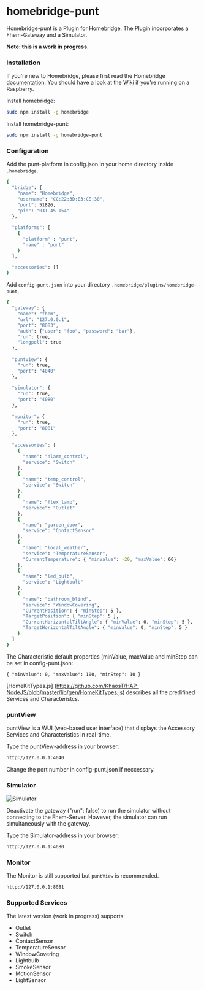 # homebridge-punt
Homebridge-punt is a Plugin for Homebridge. The Plugin incorporates a Fhem-Gateway and a Simulator.

**Note: this is a work in progress.**

### Installation

If you're new to Homebridge, please first read the Homebridge [documentation](https://www.npmjs.com/package/homebridge).
You should have a look at the [Wiki](https://github.com/cflurin/homebridge-punt/wiki/Running-Homebridge-on-a-Raspberry-Pi) if you're running on a Raspberry.

Install homebridge:
```sh
sudo npm install -g homebridge
```
Install homebridge-punt:
```sh
sudo npm install -g homebridge-punt
```

### Configuration
Add the punt-platform in config.json in your home directory inside `.homebridge`.

```sh
{
  "bridge": {
    "name": "Homebridge",
    "username": "CC:22:3D:E3:CE:30",
    "port": 51826,
    "pin": "031-45-154"
  },
  
  "platforms": [
    {
      "platform" : "punt",
      "name" : "punt"
    }
  ],           

  "accessories": []
}
```

Add `config-punt.json` into your directory `.homebridge/plugins/homebridge-punt`.

```sh
{
  "gateway": {
    "name": "fhem",
    "url": "127.0.0.1",
    "port": "8083",
    "auth": {"user": "foo", "password": "bar"},
    "run": true,
    "longpoll": true
  },
  
  "puntview": {
    "run": true,
    "port": "4040"
  },
  
  "simulator": {
    "run": true,
    "port": "4080"
  },
  
  "monitor": {
    "run": true,
    "port": "8081"
  },
  
  "accessories": [
    {
      "name": "alarm_control",
      "service": "Switch"
    },
    {
      "name": "temp_control",
      "service": "Switch"
    },
    {
      "name": "flex_lamp",
      "service": "Outlet"
    },
    {
      "name": "garden_door",
      "service": "ContactSensor"
    },
    {
      "name": "local_weather",
      "service": "TemperatureSensor",
      "CurrentTemperature": { "minValue": -20, "maxValue": 60}
    },
    {
      "name": "led_bulb",
      "service": "Lightbulb"
    },
    {
      "name": "bathroom_blind",
      "service": "WindowCovering",
      "CurrentPosition": { "minStep": 5 },
      "TargetPosition": { "minStep": 5 },
      "CurrentHorizontalTiltAngle": { "minValue": 0, "minStep": 5 },
      "TargetHorizontalTiltAngle": { "minValue": 0, "minStep": 5 }
    }
  ]
}
```

The Characteristic default properties (minValue, maxValue and minStep can be set in config-punt.json:

```
{ "minValue": 0, "maxValue": 100, "minStep": 10 }
```

[HomeKitTypes.js] (https://github.com/KhaosT/HAP-NodeJS/blob/master/lib/gen/HomeKitTypes.js) describes all the predifined Services and Characteristcs.


### puntView

puntView is a WUI (web-based user interface) that displays the Accessory Services and Characteristics in real-time. 

Type the puntView-address in your browser:

```sh
http://127.0.0.1:4040
```

Change the port number in config-punt.json if neccessary.

### Simulator

![Simulator](https://cloud.githubusercontent.com/assets/5056710/11633953/4398a55a-9d0e-11e5-9487-92371447514f.jpg)

Deactivate the gateway ("run": false) to run the simulator without connecting to the Fhem-Server. However, the simulator can run simultaneously with the gateway.

Type the Simulator-address in your browser:

```sh
http://127.0.0.1:4080
```

### Monitor

The Monitor is still supported but `puntView` is recommended.

```sh
http://127.0.0.1:8081
```

### Supported Services

The latest version (work in progress) supports:

* Outlet
* Switch
* ContactSensor
* TemperatureSensor
* WindowCovering
* Lightbulb
* SmokeSensor
* MotionSensor
* LightSensor
